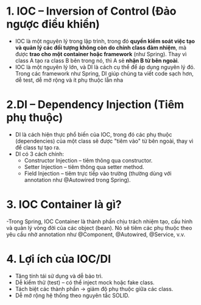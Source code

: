 # 1. IOC – Inversion of Control (Đảo ngược điều khiển)
- IOC là một nguyên lý trong lập trình, trong đó **quyền kiểm soát việc tạo và quản lý các đối tượng không còn do chính class đảm nhiệm**, mà được **trao cho một container hoặc framework** (như Spring). Thay vì class A tạo ra class B bên trong nó, thì A sẽ **nhận B từ bên ngoài**.
- IOC là một nguyên lý lớn, và DI là cách cụ thể để áp dụng nguyên lý đó. Trong các framework như Spring, DI giúp chúng ta viết code sạch hơn, dễ test, dễ mở rộng và ít phụ thuộc lẫn nha

# 2.DI – Dependency Injection (Tiêm phụ thuộc)
- DI là cách hiện thực phổ biến của IOC, trong đó các phụ thuộc (dependencies) của một class sẽ được "tiêm vào" từ bên ngoài, thay vì để class tự tạo ra.
- DI có 3 cách chính:
    + Constructor Injection – tiêm thông qua constructor.
    + Setter Injection – tiêm thông qua setter method.
    + Field Injection – tiêm trực tiếp vào trường (thường dùng với annotation như @Autowired trong Spring).
# 3. IOC Container là gì?
-Trong Spring, IOC Container là thành phần chịu trách nhiệm tạo, cấu hình và quản lý vòng đời của các object (bean). Nó sẽ tiêm các phụ thuộc theo yêu cầu nhờ annotation như @Component, @Autowired, @Service, v.v.

# 4. Lợi ích của IOC/DI
- Tăng tính tái sử dụng và dễ bảo trì.
- Dễ kiểm thử (test) – có thể inject mock hoặc fake class.
- Tách biệt các thành phần → giảm độ phụ thuộc giữa các class.
- Dễ mở rộng hệ thống theo nguyên tắc SOLID.

